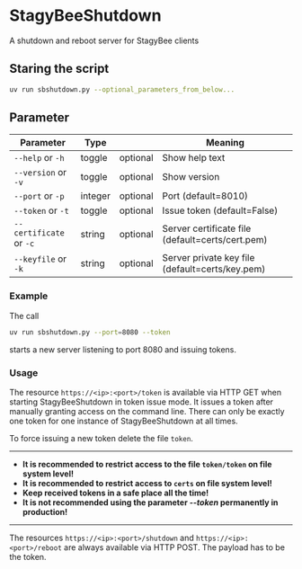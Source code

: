 # StagyBeeShutdown

A shutdown and reboot server for StagyBee clients 

## Staring the script
```bash
uv run sbshutdown.py --optional_parameters_from_below...
```

## Parameter
| Parameter               | Type    |          | Meaning                                          |
|-------------------------|---------|----------|--------------------------------------------------|
| `--help` or `-h`        | toggle  | optional | Show help text                                   |
| `--version` or `-v`     | toggle  | optional | Show version                                     |
| `--port` or `-p`        | integer | optional | Port (default=8010)                              |                   
| `--token` or `-t`       | toggle  | optional | Issue token (default=False)                      |                       
| `--certificate` or `-c` | string  | optional | Server certificate file (default=certs/cert.pem) |
| `--keyfile` or `-k`     | string  | optional | Server private key file (default=certs/key.pem)  |

### Example
The call
```bash
uv run sbshutdown.py --port=8080 --token
```
starts a new server listening to port 8080 and issuing tokens.

### Usage
The resource `https://<ip>:<port>/token` is available via HTTP GET when starting StagyBeeShutdown in token issue mode. 
It issues a token after manually granting access on the command line. 
There can only be exactly one token for one instance of StagyBeeShutdown at all times.

To force issuing a new token delete the file `token`.

---
- **It is recommended to restrict access to the file `token/token` on file system level!**
- **It is recommended to restrict access to `certs` on file system level!**
- **Keep received tokens in a safe place all the time!**
- **It is not recommended using the parameter _--token_ permanently in production!**

---

The resources `https://<ip>:<port>/shutdown` and `https://<ip>:<port>/reboot` are always available via HTTP POST.
The payload has to be the token.
